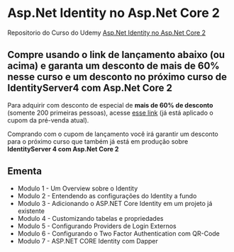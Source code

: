 # Asp.Net Identity no Asp.Net Core 2

Repositorio do Curso do Udemy [Asp.Net Identity no Asp.Net Core 2](https://www.udemy.com/aspnet-identity-no-aspnet-core-2/?couponCode=IDLANCA)

## Compre usando o link de lançamento abaixo (ou acima) e garanta um desconto de mais de 60% nesse curso e um desconto no próximo curso de IdentityServer4 com Asp.Net Core 2

Para adquirir com desconto de especial de **mais de 60% de desconto** (somente 200 primeiras pessoas), acesse [esse link](https://www.udemy.com/aspnet-identity-no-aspnet-core-2/?couponCode=IDLANCA) (já está aplicado o cupom da pré-venda atual).

Comprando com o cupom de lançamento você irá garantir um desconto para o próximo curso que também já está em produção sobre **IdentityServer 4 com Asp.Net Core 2**

## Ementa

- Modulo 1 - Um Overview sobre o Identity
- Modulo 2 - Entendendo as configurações do Identity a fundo
- Modulo 3 - Adicionando o ASP.NET Core Identity em um projeto já existente
- Modulo 4 - Customizando tabelas e propriedades
- Modulo 5 - Configurando Providers de Login Externos
- Modulo 6 - Configurando o Two Factor Authentication com QR-Code
- Modulo 7 - ASP.NET CORE Identity com Dapper

